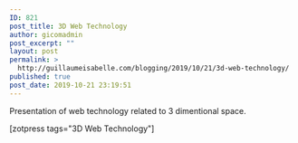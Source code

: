 ```yaml
---
ID: 821
post_title: 3D Web Technology
author: gicomadmin
post_excerpt: ""
layout: post
permalink: >
  http://guillaumeisabelle.com/blogging/2019/10/21/3d-web-technology/
published: true
post_date: 2019-10-21 23:19:51
---
```

<!-- wp:paragraph -->

Presentation of web technology related to 3 dimentional space.

<!-- /wp:paragraph -->

<!-- wp:shortcode --> [zotpress tags="3D Web Technology"] 

<!-- /wp:shortcode -->